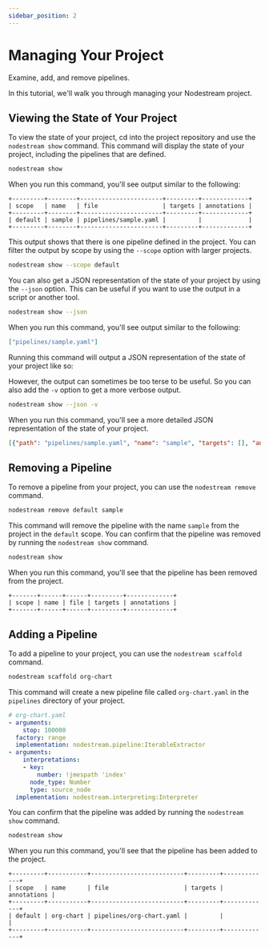 ```yaml
---
sidebar_position: 2
---
```


# Managing Your Project
Examine, add, and remove pipelines.


In this tutorial, we'll walk you through managing your Nodestream project.

## Viewing the State of Your Project

To view the state of your project, cd into the project repository and use the `nodestream show` command. 
This command will display the state of your project, including the pipelines that are defined.

```bash
nodestream show
```

When you run this command, you'll see output similar to the following:

```plaintext
+---------+--------+-----------------------+---------+-------------+
| scope   | name   | file                  | targets | annotations |
+---------+--------+-----------------------+---------+-------------+
| default | sample | pipelines/sample.yaml |         |             |
+---------+--------+-----------------------+---------+-------------+
```

This output shows that there is one pipeline defined in the project.
You can filter the output by scope by using the `--scope` option with larger projects.

```bash
nodestream show --scope default
```

You can also get a JSON representation of the state of your project by using the `--json` option.
This can be useful if you want to use the output in a script or another tool.

```bash
nodestream show --json
```

When you run this command, you'll see output similar to the following:

```json
["pipelines/sample.yaml"]
```

Running this command will output a JSON representation of the state of your project like so:

However, the output can sometimes be too terse to be useful. So you can also add the `-v` option to get a more verbose output.

```bash
nodestream show --json -v
```

When you run this command, you'll see a more detailed JSON representation of the state of your project.

```json
[{"path": "pipelines/sample.yaml", "name": "sample", "targets": [], "annotations": {}, "exclude_inherited_targets": false}]
```

## Removing a Pipeline

To remove a pipeline from your project, you can use the `nodestream remove` command.

```bash
nodestream remove default sample
```

This command will remove the pipeline with the name `sample` from the project in the `default` scope.
You can confirm that the pipeline was removed by running the `nodestream show` command.

```bash
nodestream show
```

When you run this command, you'll see that the pipeline has been removed from the project.

```plaintext
+-------+------+------+---------+-------------+
| scope | name | file | targets | annotations |
+-------+------+------+---------+-------------+
```


## Adding a Pipeline

To add a pipeline to your project, you can use the `nodestream scaffold` command.

```bash
nodestream scaffold org-chart
```

This command will create a new pipeline file called `org-chart.yaml` in the `pipelines` directory of your project.

```yaml
# org-chart.yaml
- arguments:
    stop: 100000
  factory: range
  implementation: nodestream.pipeline:IterableExtractor
- arguments:
    interpretations:
    - key:
        number: !jmespath 'index'
      node_type: Number
      type: source_node
  implementation: nodestream.interpreting:Interpreter
```

You can confirm that the pipeline was added by running the `nodestream show` command.

```bash
nodestream show
```

When you run this command, you'll see that the pipeline has been added to the project.

```plaintext
+---------+-----------+--------------------------+---------+-------------+
| scope   | name      | file                     | targets | annotations |
+---------+-----------+--------------------------+---------+-------------+
| default | org-chart | pipelines/org-chart.yaml |         |             |
+---------+-----------+--------------------------+---------+-------------+
```